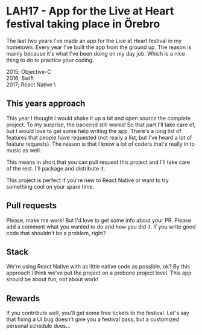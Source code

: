 # LAH17 - App for the Live at Heart festival taking place in Örebro

The last two years I've made an app for the Live at Heart festival in my hometown. Every year I've built the app from the ground up.
The reason is mainly because it's what I've been doing on my day job. Which is a nice thing to do to practice your coding.

2015; Objective-C \
2016; Swift \
2017; React Native \

## This years approach

This year I thought I would shake it up a bit and open source the complete project. To my surprise, the backend still works! So that part I'll take care of, but I would love to get some help writing the app. There's a long list of features that people have requested (not really a list, but I've heard a lot of feature requests). The reason is that I know a lot of coders that's really in to music as well.

This means in short that you can pull request this project and I'll take care of the rest. I'll package and distribute it.

This project is perfect if you're new to React Native or want to try something cool on your spare time.

## Pull requests

Please, make me work! But I'd love to get some info about your PR. Please add a comment what you wanted to do and how you did it. If you write good code that shouldn't be a problem, right?

## Stack

We're using React Native with as little native code as possible, ok? By this approach I think we've put the project on a probono project level. This app should be about fun, not about work!

## Rewards

If you contribute well, you'll get some free tickets to the festival. Let's say that fixing a UI bug doesn't give you a festival pass, but a customized personal schedule does...
